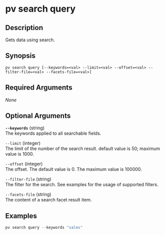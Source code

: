 # pv search query

## Description
Gets data using search.

## Synopsis
```
pv search query [--keywords=<val> --limit=<val> --offset=<val> --filter-file=<val> --facets-file=<val>]
```

## Required Arguments
*None*

## Optional Arguments
**`--keywords`** (string)  
The keywords applied to all searchable fields.

`--limit` (integer)  
The limit of the number of the search result. default value is 50; maximum value is 1000.

`--offset` (integer)  
The offset. The default value is 0. The maximum value is 100000.

`--filter-file` (string)  
The filter for the search. See examples for the usage of supported filters.

`--facets-file` (string)  
The content of a search facet result item.

## Examples
```powershell
pv search query --keywords "sales"
```